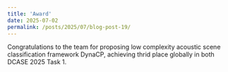 ```yaml
---
title: 'Award'
date: 2025-07-02
permalink: /posts/2025/07/blog-post-19/
---
```


Congratulations to the team for proposing low complexity acoustic scene classification framework DynaCP, achieving thrid place globally in both DCASE 2025 Task 1.
